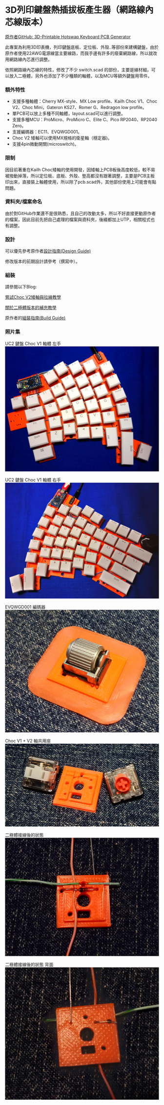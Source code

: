# 3D列印鍵盤熱插拔板產生器（網路線內芯線版本）

[原作者GitHub: 3D-Printable Hotswap Keyboard PCB Generator](https://github.com/50an6xy06r6n/hotswap_pcb_generator)

此專案為利用3D印表機，列印鍵盤底板、定位板、外殼..等部份來建構鍵盤，由於原作者使用22AWG電源線當主要線路，而我手邊有許多的廢棄網路線，所以就改用網路線內芯進行調整。

依照網路線內芯線的特性，修改了不少 switch.scad 的部份，主要是線材細，可以放入二極體，另外也添加了不少種類的軸體，以及MCU等額外鍵盤用零件。


### 額外特性
- 支援多種軸體：Cherry MX-style、MX Low profile、Kailh Choc V1、Choc V2、Choc Mini，Gateron KS27、Romer G、Redragon low profile。
- 單PCB可以放上多種不同軸體，layout.scad可以進行調整。
- 支援多種MCU：ProMicro、ProMicro C、Elite C、Pico RP2040、RP2040 Zero。
- 支援編碼器：EC11、EVQWGD001。
- Choc V2 矮軸可以使用MX規格的衛星軸（穩定器)。
- 支援4pin微動開關(microswitch)。

### 限制
因目前著重在Kailh Choc矮軸的使用開發，因矮軸上PCB板後高度較低，較不易被撥動掉落，所以定位板、底板、外殼、墊高都沒有跟著調整，主要是PCB主板印出來，直接裝上軸體使用，所以除了pcb.scad外，其他部份使用上可能會有點問題。

### 資料夾/檔案命名
由於對GitHub作業還不是很熟悉，且自己的改動太多，所以不好直接更動原作者的檔案，因此目前先把自己處理的檔案與資料夾，後綴都加上UTP，相關程式也有調整。

### 設計
可以優先參考原作者[設計指南(Design Guide)](https://github.com/50an6xy06r6n/hotswap_pcb_generator/blob/main/guide/design_guide.md)

修改版本的前期設計請參考（撰寫中）。

### 組裝
請參閱以下Blog:

[嘗試Choc V2矮軸與拉線教學](https://ie321mx.blogspot.com/2021/09/choc-v2.html)

[關於二極體版本的補充教學](https://ie321mx.blogspot.com/2021/09/blog-post.html)

原作者的[組裝指南(Build Guide)](https://github.com/50an6xy06r6n/hotswap_pcb_generator/blob/main/guide/build_guide.md)

### 照片集

UC2 鍵盤 Choc V1 軸體 左手
![UC2 Left Hand](img_UTP/_20210910_013504.JPG)

UC2 鍵盤 Choc V1 軸體 右手
![UC2 Right Hand](img_UTP/_20210910_013603.JPG)

EVQWGD001 編碼器
![EVQWGD001](img_UTP/_20210911_210522.JPG)

Choc V1 + V2 軸共用座
![Choc V1 + V2 Base](img_UTP/_20210911_210554.JPG)

二極體接線後的狀態
![Diode on Base](img_UTP/_20210911_211148.JPG)

二極體接線後的狀態 背面
![Diode on Base back side](img_UTP/_20210911_211209.JPG)

